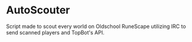 # AutoScouter
Script made to scout every world on Oldschool RuneScape utilizing IRC to send scanned players and TopBot's API.
